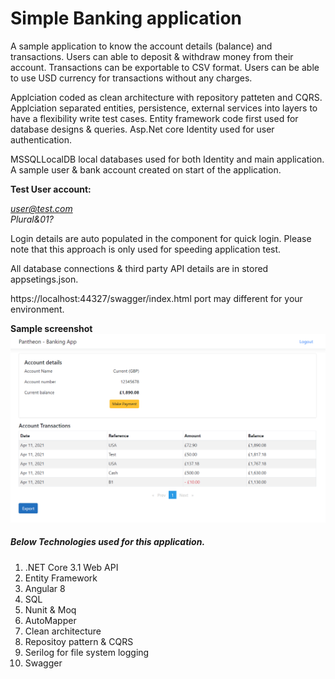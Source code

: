 # Simple Banking application

A sample application to know the account details (balance) and transactions.
Users can able to deposit & withdraw money from their account. Transactions can be
exportable to CSV format. Users can be able to use USD currency for transactions without any charges.

Applciation coded as clean architecture with repository patteten and CQRS. Applciation separated 
entities, persistence, external services into layers to have a flexibility write test cases. 
Entity framework code first used for database designs & queries. Asp.Net core Identity used for user authentication.

MSSQLLocalDB local databases used for both Identity and main application. A sample user & bank 
account created on start of the application.

**Test User account:**

*user@test.com*  
*Plural&01?*

Login details are auto populated in the component for quick login. Please note that this 
approach is only used for speeding application test.

All database connections & third party API details are in stored appsetings.json. 

https://localhost:44327/swagger/index.html port may different for your environment. 

**Sample screenshot**
![File](file.png)

##### Below Technologies used for this application.
1. .NET Core 3.1 Web API
2. Entity Framework
3. Angular 8
4. SQL
4. Nunit & Moq
5. AutoMapper
6. Clean architecture
7. Repositoy pattern & CQRS
8. Serilog for file system logging
9. Swagger